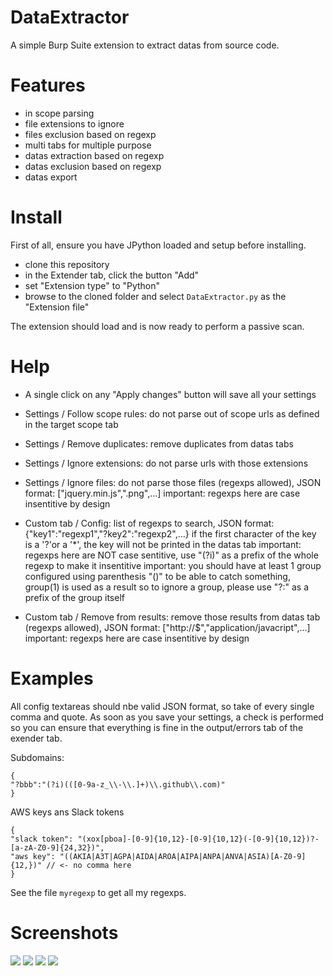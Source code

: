 # DataExtractor

A simple Burp Suite extension to extract datas from source code.  

# Features

- in scope parsing  
- file extensions to ignore  
- files exclusion based on regexp  
- multi tabs for multiple purpose  
- datas extraction based on regexp  
- datas exclusion based on regexp  
- datas export  

# Install

First of all, ensure you have JPython loaded and setup before installing.

- clone this repository  
- in the Extender tab, click the button "Add"  
- set "Extension type" to "Python"  
- browse to the cloned folder and select `DataExtractor.py` as the "Extension file"  

The extension should load and is now ready to perform a passive scan.

# Help

- A single click on any "Apply changes" button will save all your settings

- Settings / Follow scope rules:
do not parse out of scope urls as defined in the target scope tab

- Settings / Remove duplicates:
remove duplicates from datas tabs

- Settings / Ignore extensions:
do not parse urls with those extensions

- Settings / Ignore files:
do not parse those files (regexps allowed), JSON format: ["jquery.min.js",".png",...]
important: regexps here are case insentitive by design

- Custom tab / Config:
list of regexps to search, JSON format: {"key1":"regexp1","?key2":"regexp2",...}
if the first character of the key is a '?'or a '*', the key will not be printed in the datas tab
important: regexps here are NOT case sentitive, use "(?i)" as a prefix of the whole regexp to make it insentitive
important: you should have at least 1 group configured using parenthesis "()" to be able to catch something,
group(1) is used as a result so to ignore a group, please use "?:" as a prefix of the group itself

- Custom tab / Remove from results:
remove those results from datas tab (regexps allowed), JSON format: ["http://$","application/javacript",...]
important: regexps here are case insentitive by design

# Examples

All config textareas should nbe valid JSON format, so take of every single comma and quote.
As soon as you save your settings, a check is performed so you can ensure that everything is fine in the output/errors tab of the exender tab.

Subdomains:
```
{
"?bbb":"(?i)(([0-9a-z_\\-\\.]+)\\.github\\.com)"
}
```

AWS keys ans Slack tokens
```
{
"slack token": "(xox[pboa]-[0-9]{10,12}-[0-9]{10,12}(-[0-9]{10,12})?-[a-zA-Z0-9]{24,32})",
"aws key": "((AKIA|A3T|AGPA|AIDA|AROA|AIPA|ANPA|ANVA|ASIA)[A-Z0-9]{12,})" // <- no comma here
}
```

See the file `myregexp` to get all my regexps.


# Screenshots

<img src="https://raw.githubusercontent.com/gwen001/DataExtractor/main/settings.png">
<img src="https://raw.githubusercontent.com/gwen001/DataExtractor/main/endpoints.png">
<img src="https://raw.githubusercontent.com/gwen001/DataExtractor/main/keys.png">
<img src="https://raw.githubusercontent.com/gwen001/DataExtractor/main/subdomains.png">
